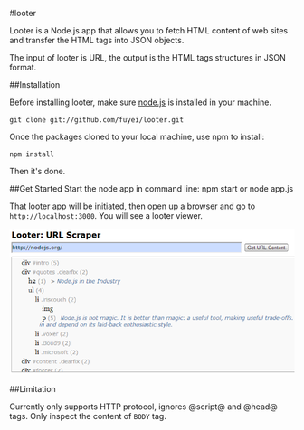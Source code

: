 #looter

Looter is a Node.js app that allows you to fetch HTML content of web sites and transfer the HTML tags into JSON objects.

The input of looter is URL, the output is the HTML tags structures in JSON format.

##Installation

Before installing looter, make sure [node.js](http://nodejs.org/) is installed in your machine.

    git clone git://github.com/fuyei/looter.git
    
Once the packages cloned to your local machine, use npm to install:

    npm install
    
Then it's done.


##Get Started
Start the node app in command line:
  npm start
or 
  node app.js

That looter app will be initiated, then open up a browser and go to `http://localhost:3000`. You will see a looter viewer.

![Alt text](/public/images/viewer.PNG "Looter viewer")

##Limitation

Currently only supports HTTP protocol, ignores @script@ and @head@ tags. Only inspect the content of `BODY` tag. 

